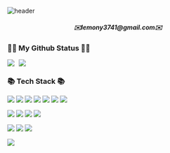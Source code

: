 ![header](https://capsule-render.vercel.app/api?type=waving&color=gradient&section=header&text=Hi!%20It's%20lemony1122&animation=twinkling&fontSize=35&fontAlign=70&height=250)

<h5 align="center"> ✉️lemony3741@gmail.com✉️ </h5>

<h3 align="left">👩‍💻 My Github Status 👩‍💻</h3>
<div align="left">
  <div style="display: flex; align-items: center;">
    <a href="https://github.com/anuraghazra/github-readme-stats">
      <img src="https://github-readme-stats.vercel.app/api?username=lemony1122&hide_title=true&show_icons=true&include_all_commits=true&disable_animations=true&theme=vue" />
    </a>
    <a href="https://github.com/lemony1122/github-readme-stats">
      <img src="https://github-readme-stats.vercel.app/api/top-langs/?username=lemony1122&layout=compact&theme=vue" style="margin-left: 10px;" />
    </a>
  </div>
</div>

<h3 align="left">📚 Tech Stack 📚</h3>
<p align="left">
  <img src="https://img.shields.io/badge/Java-007396?style=flat-square&logo=Java&logoColor=white"/> 
  <img src="https://img.shields.io/badge/Javascript-ffb13b?style=flat-square&logo=javascript&logoColor=white"/>
  <img src="https://img.shields.io/badge/html5-E34F26?style=flat-square&logo=html5&logoColor=white"/>
  <img src="https://img.shields.io/badge/css3-1572B6?style=flat-square&logo=css3&logoColor=white"/>
  <img src="https://img.shields.io/badge/Vue.js-4FC08D?style=flat-square&logo=Vue.js&logoColor=white"/>
  <img src="https://img.shields.io/badge/Node.js-5FA04E?style=flat-square&logo=Node.js&logoColor=white"/>
  <img src="https://img.shields.io/badge/SpringBoot-6DB33F?style=flat-square&logo=SpringBoot&logoColor=white"/>
</p>
<p align="left">
  <img src="https://img.shields.io/badge/MariaDB-003545?style=flat-square&logo=mariaDB&logoColor=white"/>
  <img src="https://img.shields.io/badge/MySQL-4479A1?style=flat-square&logo=MySQL&logoColor=white"/>
  <img src="https://img.shields.io/badge/Docker-2496ED?style=flat-square&logo=Docker&logoColor=white"/>
  <img src="https://img.shields.io/badge/GitHub%20Actions-2088FF?style=flat-square&logo=GitHub%20Actions&logoColor=white"/>
</p>
<p align="left">
  <img src="https://img.shields.io/badge/Postman-FF6C37?style=flat-square&logo=Postman&logoColor=white"/>
  <img src="https://img.shields.io/badge/Visual%20Studio%20Code-007ACC?style=flat-square&logo=Visual%20Studio%20Code&logoColor=white"/>
  <img src="https://img.shields.io/badge/intellijidea-000000?style=flat-square&logo=intellijidea&logoColor=white"/>
</p>
<a href="https://solved.ac/lemony3741/">
  <img src="http://mazassumnida.wtf/api/v2/generate_badge?boj=lemony3741" />
</a>

